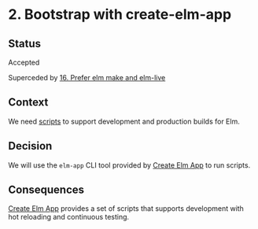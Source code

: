 # 2. Bootstrap with create-elm-app

## Status

Accepted

Superceded by [16. Prefer elm make and elm-live](0016-prefer-elm-make-and-elm-live.md)

## Context

We need [scripts](https://guide.elm-lang.org/optimization/asset_size.html) to support development and production builds for Elm.

## Decision

We will use the `elm-app` CLI tool provided by [Create Elm App](https://github.com/halfzebra/create-elm-app) to run scripts.

## Consequences

[Create Elm App](https://github.com/halfzebra/create-elm-app) provides a set of scripts that supports development with hot reloading and continuous testing.
